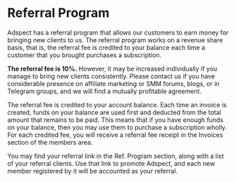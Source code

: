 # Referral Program

Adspect has a referral program that allows our customers to earn money for bringing new clients to us.
The referral program works on a revenue share basis, that is, the referral fee is credited to your
balance each time a customer that you brought purchases a subscription.

**The referral fee is 10%.** However, it may be increased individually if you manage to bring new clients
consistently. Please contact us if you have considerable presence on affiliate marketing or SMM forums,
blogs, or in Telegram groups, and we will find a mutually profitable agreement.

The referral fee is credited to your account balance. Each time an invoice is created, funds on your
balance are used first and deducted from the total amount that remains to be paid. This means that if
you have enough funds on your balance, then you may use them to purchase a subscription wholly. For each
credited fee, you will receive a referral fee receipt in the Invoices section of the members area.

You may find your referral link in the Ref. Program section, along with a list of your referral clients.
Use that link to promote Adspect, and each new member registered by it will be accounted as your referral.
